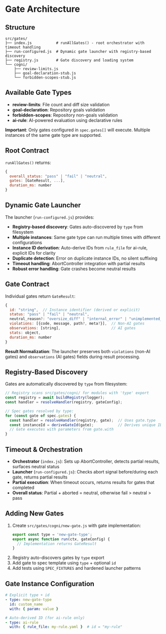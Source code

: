 # Gate Architecture

## Structure
```
src/gates/
├── index.js           # runAllGates() - root orchestrator with timeout handling
├── run-configured.js  # Dynamic gate launcher with registry-based discovery
├── registry.js        # Gate discovery and loading system
└── cogni/
    ├── review-limits.js
    ├── goal-declaration-stub.js
    └── forbidden-scopes-stub.js
```

## Available Gate Types
- **review-limits**: File count and diff size validation
- **goal-declaration**: Repository goals validation  
- **forbidden-scopes**: Repository non-goals validation
- **ai-rule**: AI-powered evaluation using declarative rules

**Important**: Only gates configured in `spec.gates[]` will execute. Multiple instances of the same gate type are supported.

## Root Contract
`runAllGates()` returns:
```javascript
{
  overall_status: "pass" | "fail" | "neutral",
  gates: [GateResult, ...],
  duration_ms: number
}
```

## Dynamic Gate Launcher
The launcher (`run-configured.js`) provides:
- **Registry-based discovery**: Gates auto-discovered by `type` from filesystem
- **Multiple instances**: Same gate type can run multiple times with different configurations
- **Instance ID derivation**: Auto-derive IDs from `rule_file` for ai-rule, explicit IDs for clarity
- **Duplicate detection**: Error on duplicate instance IDs, no silent suffixing
- **Timeout handling**: AbortController integration with partial results
- **Robust error handling**: Gate crashes become neutral results

## Gate Contract
Individual gates return `GateResult`:
```javascript
{
  id: "string",  // Instance identifier (derived or explicit)
  status: "pass" | "fail" | "neutral",
  neutral_reason?: "oversize_diff" | "internal_error" | "unimplemented_gate" | ...,
  violations: [{code, message, path?, meta?}],  // Non-AI gates
  observations: [string],                       // AI gates  
  stats: object,
  duration_ms: number
}
```

**Result Normalization**: The launcher preserves both `violations` (non-AI gates) and `observations` (AI gates) fields during result processing.

## Registry-Based Discovery
Gates are automatically discovered by `type` from filesystem:
```javascript
// Registry scans src/gates/cogni/ for modules with 'type' export
const registry = await buildRegistry(logger);
const handler = resolveHandler(registry, gateConfig);

// Spec gates resolved by type:
for (const gate of spec.gates) {
  const handler = resolveHandler(registry, gate);  // Uses gate.type
  const instanceId = deriveGateId(gate);           // Derives unique ID
  // Gate executes with parameters from gate.with
}
```

## Timeout & Orchestration
- **Orchestrator** (`index.js`): Sets up AbortController, detects partial results, surfaces neutral status
- **Launcher** (`run-configured.js`): Checks abort signal before/during each gate, returns partial results  
- **Partial execution**: When timeout occurs, returns results for gates that completed
- **Overall status**: Partial + aborted = neutral, otherwise fail > neutral > pass

## Adding New Gates
1. Create `src/gates/cogni/new-gate.js` with gate implementation:
   ```javascript
   export const type = 'new-gate-type';
   export async function run(ctx, gateConfig) {
     // Implementation returns GateResult
   }
   ```
2. Registry auto-discovers gates by `type` export
3. Add gate to spec template using `type` + optional `id`
4. Add tests using `SPEC_FIXTURES` and hardened launcher patterns

## Gate Instance Configuration
```yaml
# Explicit type + id
- type: new-gate-type
  id: custom_name
  with: { param: value }

# Auto-derived ID (for ai-rule only)  
- type: ai-rule
  with: { rule_file: my-rule.yaml }  # id = "my-rule"
```